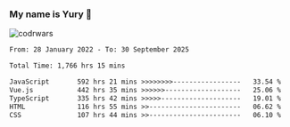 ### My name is Yury 👋 
![codrwars](https://www.codewars.com/users/litury/badges/micro) 


<!--START_SECTION:waka-->

```txt
From: 28 January 2022 - To: 30 September 2025

Total Time: 1,766 hrs 15 mins

JavaScript       592 hrs 21 mins >>>>>>>>-----------------   33.54 %
Vue.js           442 hrs 35 mins >>>>>>-------------------   25.06 %
TypeScript       335 hrs 42 mins >>>>>--------------------   19.01 %
HTML             116 hrs 55 mins >>-----------------------   06.62 %
CSS              107 hrs 44 mins >>-----------------------   06.10 %
```

<!--END_SECTION:waka-->

